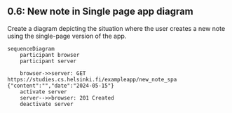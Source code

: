 ## 0.6: New note in Single page app diagram

Create a diagram depicting the situation where the user creates a new note using the single-page version of the app.

```mermaid
sequenceDiagram
    participant browser
    participant server

    browser->>server: GET https://studies.cs.helsinki.fi/exampleapp/new_note_spa {"content":"","date":"2024-05-15"} 
    activate server
    server-->>browser: 201 Created
    deactivate server

```